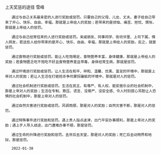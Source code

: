上天奖惩的途径
雪峰

       通过与自己关系最亲密的人进行奖励或惩罚。只要自己的父母、儿女、丈夫、妻子给自己带来了开心、快乐、自由、幸福，那就是上帝给人的奖励；若带来的是烦恼、痛苦、担忧、惆怅，那就是上帝给人的惩罚。

       通过与自己经常往来的人进行奖励或惩罚。亲戚朋友、同事同学、街坊邻里、上司下属，情人网友，若这些人给你带来的是开心、快乐、自由、幸福，那就是上帝给人的奖励，反之，就是惩罚。

       通过食物进行奖励或惩罚。能让人吃饱喝足，食物营养丰富，身体健康，那就是上帝给人的奖励；若食物匮乏吃不饱吃不好且食物营养差且带毒，身体经常生病，那就是惩罚。

       通过环境进行奖励或惩罚。让人生活在和平、祥和、温馨、优美、富足的环境中，那就是上帝对人的奖励；若让人生活在打砸抢杀争坑蒙拐骗偷的环境中，那就是对人的惩罚。

       通过社会机制进行奖励或惩罚。生活在民主、有尊严、有人权、能安居乐业的社会机制中，那是上帝对人的奖励；生活在专制、欺压、谎言、没尊严、没安全感、令人时刻提心吊胆让人恐惧的社会机制中，那是上帝对人的惩罚。

       通过自然灾害进行奖励或惩罚。风调雨顺，那是对人的奖励；自然灾害不断，那是对人的惩罚。

       通过特殊事件进行奖励和惩罚。遇上贵人指点迷津，出门平安办事顺利，那是上帝对人的奖励；遇上歹人导入歧途，出门遭难办事不顺，那是惩罚。

       通过生命的升降进行奖励和惩罚。去世后去天堂，那是对人的奖励；死亡后去动物界和地狱，那是惩罚。

       2022-01-30



